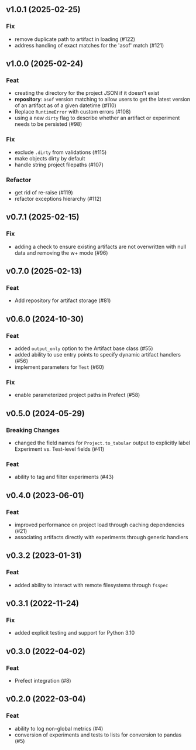 ## v1.0.1 (2025-02-25)

### Fix

- remove duplicate path to artifact in loading (#122)
- address handling of exact matches for the 'asof' match (#121)

## v1.0.0 (2025-02-24)

### Feat

- creating the directory for the project JSON if it doesn't exist
- **repository**: `asof` version matching to allow users to get the latest version of an artifact as of a given datetime (#110)
- Replace `RuntimeError` with custom errors (#108)
- using a new `dirty` flag to describe whether an artifact or experiment needs to be persisted (#98)

### Fix

- exclude `.dirty` from validations (#115)
- make objects dirty by default
- handle string project filepaths (#107)

### Refactor

- get rid of re-raise (#119)
- refactor exceptions hierarchy (#112)

## v0.7.1 (2025-02-15)

### Fix

- adding a check to ensure existing artifacts are not overwritten with null data and removing the w+ mode (#96)

## v0.7.0 (2025-02-13)

### Feat

- Add repository for artifact storage (#81)

## v0.6.0 (2024-10-30)

### Feat

- added `output_only` option to the Artifact base class (#55)
- added ability to use entry points to specify dynamic artifact handlers (#56)
- implement parameters for `Test` (#60)

### Fix

- enable parameterized project paths in Prefect (#58)

## v0.5.0 (2024-05-29)

### Breaking Changes

- changed the field names for `Project.to_tabular` output to explicitly label Experiment vs. Test-level fields (#41)

### Feat

- ability to tag and filter experiments (#43)

## v0.4.0 (2023-06-01)

### Feat

- improved performance on project load through caching dependencies (#21)
- associating artifacts directly with experiments through generic handlers

## v0.3.2 (2023-01-31)

### Feat

- added ability to interact with remote filesystems through ``fsspec``

## v0.3.1 (2022-11-24)

### Fix

- added explicit testing and support for Python 3.10

## v0.3.0 (2022-04-02)

### Feat

- Prefect integration (#8)

## v0.2.0 (2022-03-04)

### Feat

- ability to log non-global metrics (#4)
- conversion of experiments and tests to lists for conversion to pandas (#5)
